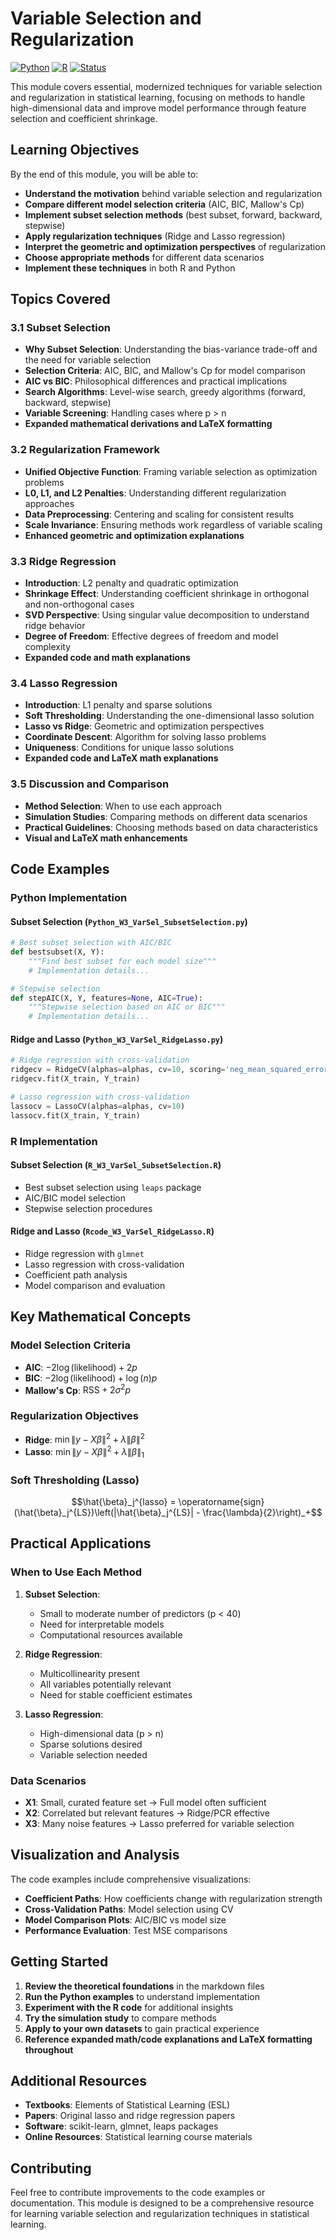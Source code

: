 # Variable Selection and Regularization

[![Python](https://img.shields.io/badge/Python-3.8+-blue.svg)](https://www.python.org/)
[![R](https://img.shields.io/badge/R-4.0+-green.svg)](https://www.r-project.org/)
[![Status](https://img.shields.io/badge/Status-Complete-brightgreen.svg)](https://github.com/darinz/Statistical-Learning)

This module covers essential, modernized techniques for variable selection and regularization in statistical learning, focusing on methods to handle high-dimensional data and improve model performance through feature selection and coefficient shrinkage.

## Learning Objectives

By the end of this module, you will be able to:

- **Understand the motivation** behind variable selection and regularization
- **Compare different model selection criteria** (AIC, BIC, Mallow's Cp)
- **Implement subset selection methods** (best subset, forward, backward, stepwise)
- **Apply regularization techniques** (Ridge and Lasso regression)
- **Interpret the geometric and optimization perspectives** of regularization
- **Choose appropriate methods** for different data scenarios
- **Implement these techniques** in both R and Python

## Topics Covered

### 3.1 Subset Selection
- **Why Subset Selection**: Understanding the bias-variance trade-off and the need for variable selection
- **Selection Criteria**: AIC, BIC, and Mallow's Cp for model comparison
- **AIC vs BIC**: Philosophical differences and practical implications
- **Search Algorithms**: Level-wise search, greedy algorithms (forward, backward, stepwise)
- **Variable Screening**: Handling cases where p > n
- **Expanded mathematical derivations and LaTeX formatting**

### 3.2 Regularization Framework
- **Unified Objective Function**: Framing variable selection as optimization problems
- **L0, L1, and L2 Penalties**: Understanding different regularization approaches
- **Data Preprocessing**: Centering and scaling for consistent results
- **Scale Invariance**: Ensuring methods work regardless of variable scaling
- **Enhanced geometric and optimization explanations**

### 3.3 Ridge Regression
- **Introduction**: L2 penalty and quadratic optimization
- **Shrinkage Effect**: Understanding coefficient shrinkage in orthogonal and non-orthogonal cases
- **SVD Perspective**: Using singular value decomposition to understand ridge behavior
- **Degree of Freedom**: Effective degrees of freedom and model complexity
- **Expanded code and math explanations**

### 3.4 Lasso Regression
- **Introduction**: L1 penalty and sparse solutions
- **Soft Thresholding**: Understanding the one-dimensional lasso solution
- **Lasso vs Ridge**: Geometric and optimization perspectives
- **Coordinate Descent**: Algorithm for solving lasso problems
- **Uniqueness**: Conditions for unique lasso solutions
- **Expanded code and LaTeX math explanations**

### 3.5 Discussion and Comparison
- **Method Selection**: When to use each approach
- **Simulation Studies**: Comparing methods on different data scenarios
- **Practical Guidelines**: Choosing methods based on data characteristics
- **Visual and LaTeX math enhancements**

## Code Examples

### Python Implementation

#### Subset Selection (`Python_W3_VarSel_SubsetSelection.py`)
```python
# Best subset selection with AIC/BIC
def bestsubset(X, Y):
    """Find best subset for each model size"""
    # Implementation details...

# Stepwise selection
def stepAIC(X, Y, features=None, AIC=True):
    """Stepwise selection based on AIC or BIC"""
    # Implementation details...
```

#### Ridge and Lasso (`Python_W3_VarSel_RidgeLasso.py`)
```python
# Ridge regression with cross-validation
ridgecv = RidgeCV(alphas=alphas, cv=10, scoring='neg_mean_squared_error')
ridgecv.fit(X_train, Y_train)

# Lasso regression with cross-validation
lassocv = LassoCV(alphas=alphas, cv=10)
lassocv.fit(X_train, Y_train)
```

### R Implementation

#### Subset Selection (`R_W3_VarSel_SubsetSelection.R`)
- Best subset selection using `leaps` package
- AIC/BIC model selection
- Stepwise selection procedures

#### Ridge and Lasso (`Rcode_W3_VarSel_RidgeLasso.R`)
- Ridge regression with `glmnet`
- Lasso regression with cross-validation
- Coefficient path analysis
- Model comparison and evaluation

## Key Mathematical Concepts

### Model Selection Criteria
- **AIC**: $`-2\log(\text{likelihood}) + 2p`$
- **BIC**: $`-2\log(\text{likelihood}) + \log(n)p`$
- **Mallow's Cp**: $`\text{RSS} + 2\sigma^2 p`$

### Regularization Objectives
- **Ridge**: $`\min \|y - X\beta\|^2 + \lambda\|\beta\|^2`$
- **Lasso**: $`\min \|y - X\beta\|^2 + \lambda\|\beta\|_1`$

### Soft Thresholding (Lasso)
```math
\hat{\beta}_j^{lasso} = \operatorname{sign}(\hat{\beta}_j^{LS})\left(|\hat{\beta}_j^{LS}| - \frac{\lambda}{2}\right)_+
```

## Practical Applications

### When to Use Each Method

1. **Subset Selection**:
   - Small to moderate number of predictors (p < 40)
   - Need for interpretable models
   - Computational resources available

2. **Ridge Regression**:
   - Multicollinearity present
   - All variables potentially relevant
   - Need for stable coefficient estimates

3. **Lasso Regression**:
   - High-dimensional data (p > n)
   - Sparse solutions desired
   - Variable selection needed

### Data Scenarios

- **X1**: Small, curated feature set → Full model often sufficient
- **X2**: Correlated but relevant features → Ridge/PCR effective
- **X3**: Many noise features → Lasso preferred for variable selection

## Visualization and Analysis

The code examples include comprehensive visualizations:

- **Coefficient Paths**: How coefficients change with regularization strength
- **Cross-Validation Paths**: Model selection using CV
- **Model Comparison Plots**: AIC/BIC vs model size
- **Performance Evaluation**: Test MSE comparisons

## Getting Started

1. **Review the theoretical foundations** in the markdown files
2. **Run the Python examples** to understand implementation
3. **Experiment with the R code** for additional insights
4. **Try the simulation study** to compare methods
5. **Apply to your own datasets** to gain practical experience
6. **Reference expanded math/code explanations and LaTeX formatting throughout**

## Additional Resources

- **Textbooks**: Elements of Statistical Learning (ESL)
- **Papers**: Original lasso and ridge regression papers
- **Software**: scikit-learn, glmnet, leaps packages
- **Online Resources**: Statistical learning course materials

## Contributing

Feel free to contribute improvements to the code examples or documentation. This module is designed to be a comprehensive resource for learning variable selection and regularization techniques in statistical learning. 